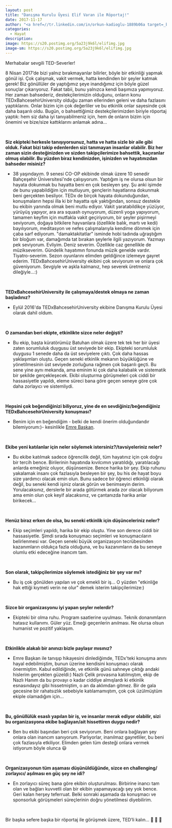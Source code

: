 ```yaml
---
layout: post
title: "Danışma Kurulu Üyesi Elif Varan ile Röportaj!"
date: 2017-11-17
author: "<a href=//tr.linkedin.com/in/orkun-kadioglu-1889b06a target=_blank>Orkun Kadıoğlu</a>"
categories:
  - Hayat
description:
image: https://s20.postimg.org/5a23j9k6l/elifimg.jpg
image-sm: https://s20.postimg.org/5a23j9k6l/elifimg.jpg
---
```

Merhabalar sevgili TED-Severler!

8 Nisan 2017’de bizi yalnız bırakmayanlar bilirler, böyle bir etkinliği yapmak gönül işi. Çok çalışmak, vakit vermek, hatta kendinden bir şeyler katmak gerek! Biz gönüllüler de yaptığımız şeye inandığımız için böyle güzel sonuçlar çıkarıyoruz. Fakat tabii, bunu yalnızca kendi başımıza yapmıyoruz. Her zaman bahsederiz, destekçilerimizin olduğunu, onların konu TEDxBahcesehirUniversity olduğu zaman ellerinden geleni ve daha fazlasını yaptıklarını. Onlar bizim için çok değerliler ve bu etkinlik onlar sayesinde çok daha başarılı oldu. Bugün, o bahsettiğimiz destekçilerimizden biriyle röportaj yaptık: hem siz daha iyi tanıyabilmeniz için, hem de onların bizim için önemini ve bize/size kattıklarını anlamak adına...

&nbsp;&nbsp;&nbsp;&nbsp;&nbsp;&nbsp;

**Siz ekipteki herkesle tanışıyorsunuz, hatta ve hatta sizle bir aile gibi olduk. Fakat bizi takip edenlerden sizi tanımayan insanlar olabilir. Biz her zaman sizin desteğinizden ve sizden takipçilerimize bahsettik, kaçıranlar olmuş olabilir. Bu yüzden biraz kendinizden, işinizden ve hayatınızdan bahseder misiniz?**

- 38 yaşındayım. 9 senesi CO-OP ekibinde olmak üzere 10 senedir Bahçeşehir Üniversitesi'nde çalışıyorum. Yaptığım iş ne olursa olsun bir hayata dokunmak bu hayatta beni en çok besleyen şey. Şu anki işimde de bunu yapabildiğim için mutluyum, gençlerin hayatlarına dokunmak beni gerçekten besliyor. TEDx de birçok hayata dokunduğundan, konuşmaların hepsi illa ki bir hayatta ışık yaktığından, sonsuz destekle bu ekibin yanında olmak beni mutlu ediyor. Vakit yaratabildikçe yüzüyor, yürüyüş yapıyor, ara ara squash oynuyorum, düzenli yoga yapıyorum, tamamen keyfim için mutfakla vakit geçiriyorum, bir şeyler pişirmeyi seviyorum, doğaya bitkilere hayvanlara (özellikle balık, martı ve kedi) bayılıyorum, meditasyon ve nefes çalışmalarıyla kendime dönmek için çaba sarf ediyorum. "damaktakitatlar" isminde hobi tadında uğraştığım bir bloğum var, damağımda tat bırakan şeylerle ilgili yazıyorum. Yazmayı pek seviyorum. Evliyim. Deniz severim. Özellikle caz genellikle de müzikseverim. Gündelik hayatımın fonunda müzik genelde vardır. Tiyatro-severim. Sezon oyunlarını elimden geldiğince izlemeye gayret ederim. TEDxBahcesehirUniversity ekibini çok seviyorum ve onlara çok güveniyorum. Sevgiyle ve aşkla kalmanız, hep severek üretmeniz dileğiyle...:)

&nbsp;&nbsp;&nbsp;&nbsp;&nbsp;&nbsp;


**TEDxBahcesehirUniversity ile çalışmaya/destek olmaya ne zaman başladınız?**

- Eylül 2016'da TEDxBahcesehirUniversity ekibine Danışma Kurulu Üyesi olarak dahil oldum.

&nbsp;&nbsp;&nbsp;&nbsp;&nbsp;&nbsp;

**O zamandan beri ekipte, etkinlikte sizce neler değişti?**

- Bu ekip, başta küratörümüz Batuhan olmak üzere tek tek her bir üyesi zaten sorumluluk duygusu üst seviyede bir ekip. Ekipteki sorumluluk duygusu 1 senede daha da üst seviyelere çıktı. Çok daha hassas yaklaşımları oluştu. Geçen seneki etkinlik mekanın büyüklüğüne ve yönetilmesinin üst seviyede zorluğuna rağmen çok başarılı geçti. Bu sene yine aynı mekanda, ama eminim ki çok daha kalabalık ve sistematik bir şekilde gerçekleşecek. Ekibi oluşturma görüşmeleri çok ciddi bir hassasiyetle yapıldı, eleme süreci bana göre geçen seneye göre çok daha zorlayıcı ve sistemliydi.  


&nbsp;&nbsp;&nbsp;&nbsp;&nbsp;&nbsp;

**Hepsini çok beğendiğinizi biliyoruz, yine de en sevdiğiniz/beğendiğiniz TEDxBahcesehirUniversity konuşması?**

- Benim için en beğendiğim - belki de kendi önerim olduğundandır bilemiyorum:)- kesinlikle [Emre Başkan](https://www.youtube.com/watch?v=nL_UTYXNvyk). 


&nbsp;&nbsp;&nbsp;&nbsp;&nbsp;&nbsp;

**Ekibe yeni katılanlar için neler söylemek istersiniz?/tavsiyeleriniz neler?**

- Bu ekibe katılmak sadece öğrencilik değil, tüm hayatınız için çok doğru bir tercih bence. Birilerinin hayatında kıvılcımın yaratıldığı, yaratılacağı anlarda emeğiniz oluyor, düşünsenize. Bence harika bir şey. Ekip ruhunu yakalamak insanı çok fazlasıyla besleyen bir şey, bu his de hayat boyu size yardımcı olacak emin olun. Bunu sadece bir öğrenci etkinliği olarak değil, bu seneki kendi işiniz olarak görün ve benimseyin derim. Yorulacaksınız, derslerle bir arada götürmek arada zor olacak biliyorum ama emin olun çok keyif alacaksınız, ve çantanızda harika anlar birikecek...

&nbsp;&nbsp;&nbsp;&nbsp;&nbsp;&nbsp;

**Henüz biraz erken de olsa, bu seneki etkinlik için düşünceleriniz neler?**

- Ekip seçimleri yapıldı, harika bir ekip oluştu. Yine son derece ciddi bir hassasiyetle. Şimdi sırada konuşmacı seçimleri ve konuşmacıların belirlenmesi var. Geçen seneki büyük organizasyon tecrübesinden kazanımların oldukça fazla olduğuna, ve bu kazanımların da bu seneye olumlu etki edeceğine inancım tam.


&nbsp;&nbsp;&nbsp;&nbsp;&nbsp;&nbsp;

**Son olarak, takipçilerimize söylemek istediğiniz bir şey var mı?**

- Bu iş çok gönülden yapılan ve çok emekli bir iş... O yüzden "etkinliğe hak ettiği kıymeti verin ne olur" demek isterim takipçilerimize:)

&nbsp;&nbsp;&nbsp;&nbsp;&nbsp;&nbsp;

**Sizce bir organizasyonu iyi yapan şeyler nelerdir?**

- Ekipteki bir olma ruhu. Program saatlerine uyulması. Teknik donanımların hatasız kullanımı. Güler yüz. Emeği geçenlerin anılması.  Ne olursa olsun humanist ve pozitif yaklaşım.


&nbsp;&nbsp;&nbsp;&nbsp;&nbsp;&nbsp;

**Etkinlikle alakalı bir anınızı bizle paylaşır mısınız?**

- Emre Başkan ile tanışıp hikayesini dinlediğimde, TEDx'teki konuşma anını hayal edebilmiştim, bunun üzerine kendisini konuşmacı olarak önermiştim. Kabul edildiğinde, ve etkinlik günü sahneye çıktığı andaki hislerim gerçekten güzeldi:) Nazlı Çelik provasına katılmıştım, ekip de Nazlı Hanım da bu provayı o kadar ciddiye almışlardı ki etkinlik esnasındayız gibi hissetmiştim, o an da aklımdan gitmez. Bir de gala gecesine bir rahatsızlık sebebiyle katılamamıştım, çok çok üzülmüştüm ekiple olamadığım için...

&nbsp;&nbsp;&nbsp;&nbsp;&nbsp;&nbsp;

**Bu, gönüllülük esaslı yapılan bir iş, ve insanlar merak ediyor olabilir, sizi bu organizasyona ekibe bağlayan/ait hissettiren duygu nedir?**

- Ben bu ekibi başından beri çok seviyorum. Beni onlara bağlayan şey onlara olan inancım sanıyorum. Parlıyorlar, inanılmaz gayretliler, bu beni çok fazlasıyla etkiliyor. Elimden gelen tüm desteği onlara vermek istiyorum böyle olunca 😃

&nbsp;&nbsp;&nbsp;&nbsp;&nbsp;&nbsp;

**Organizasyonun tüm aşaması düşünüldüğünde, sizce en challenging/ zorlayıcı/ aşılması en güç şey ne idi?**

- En zorlayıcı süreç bana göre ekibin oluşturulması. Birbirine inancı tam olan ve bağları kuvvetli olan bir ekibin yapamayacağı şey yok bence. Geri kalan herşey teferruat. Belki sonraki aşamada da konuşmacı ve sponsorluk görüşmeleri süreçlerinin doğru yönetilmesi diyebilirim.

&nbsp;&nbsp;&nbsp;&nbsp;&nbsp;&nbsp;

Bir başka sefere başka bir röportaj ile görüşmek üzere, TED’li kalın... 👋 👋 👋 